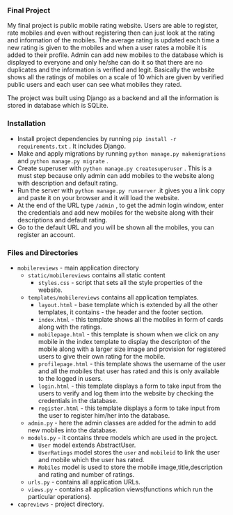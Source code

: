 ### Final Project

My final project is public mobile rating website. Users are able to register, rate mobiles and even without registering then can just look at the rating and information of the mobiles. The average rating is updated each time a new rating is given to the mobiles and when a user rates a mobile it is added to their profile. Admin can add new mobiles to the database which is displayed to everyone and only he/she can do it so that there are no duplicates and the information is verified and legit. Basically the website shows all the ratings of mobiles on a scale of 10 which are given by verified public users and each user can see what mobiles they rated.

The project was built using Django as a backend and all the information is stored in database which is SQLite.

### Installation

 - Install project dependencies by running `pip install -r requirements.txt` . It includes Django.   
 - Make and apply migrations by running `python manage.py makemigrations` and `python manage.py migrate` .
 - Create superuser with `python manage.py createsuperuser` . This is a must step because only admin can add mobiles to the website along with description and default rating.
 - Run the server with `python manage.py runserver` .it gives you a link copy and paste it on your browser and it will load the website.
 - At the end of the URL type `/admin` , to get the admin login window, enter the credentials and add new mobiles for the website along with their descriptions and default rating.
 - Go to the default URL and you will be shown all the mobiles, you can register an account.
 
 ### Files and Directories
 
 - `mobilereviews` - main application directory
    - `static/mobilereviews` contains all static content
        - `styles.css` - script that sets all the style properties of the website.
    - `templates/mobilereviews` contains all application templates.
        - `layout.html` - base template which is extended by all the other templates, it contains - the header and the footer section.
        - `index.html` - this template shows all the mobiles in form of cards along with the ratings.
        - `mobilepage.html` - this template is shown when we click on any mobile in the index template to display the descripton of the mobile along with a    larger size image and provision for registered users to give their own rating for the mobile.
        - `profilepage.html` - this template shows the username of the user and all the mobiles that user has rated and this is only available to the logged in users.
        - `login.html` - this template displays a form to take input from the users to verify and log them into the website by checking the credentials in the database.
        - `register.html` - this template displays a form to take input from the user to register him/her into the database.
     - `admin.py` - here the admin classes are added for the admin to add new mobiles into the database.
     - `models.py` - it contains three models which are used in the project.
         - `User` model extends AbstractUser.
         - `UserRatings` model stores the `user` and `mobileid` to link the user and mobile which the user has rated.
         - `Mobiles` model is used to store the mobile image,title,description and rating and number of ratings.
      - `urls.py` - contains all application URLs.
      - `views.py` - contains all application views(functions which run the particular operations).
 - `capreviews` - project directory.